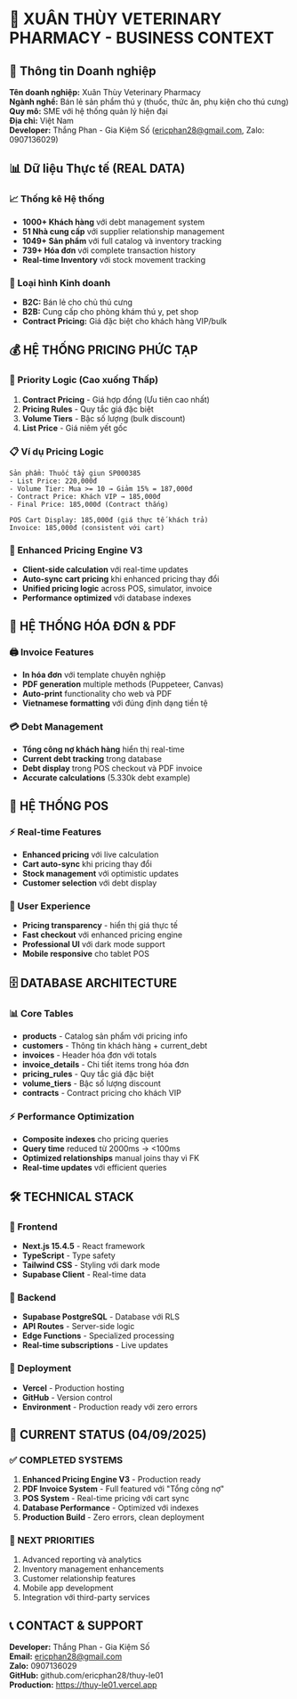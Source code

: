 # 🏥 XUÂN THÙY VETERINARY PHARMACY - BUSINESS CONTEXT

## 🏢 Thông tin Doanh nghiệp

**Tên doanh nghiệp:** Xuân Thùy Veterinary Pharmacy  
**Ngành nghề:** Bán lẻ sản phẩm thú y (thuốc, thức ăn, phụ kiện cho thú cưng)  
**Quy mô:** SME với hệ thống quản lý hiện đại  
**Địa chỉ:** Việt Nam  
**Developer:** Thắng Phan - Gia Kiệm Số (ericphan28@gmail.com, Zalo: 0907136029)

## 📊 Dữ liệu Thực tế (REAL DATA)

### 📈 Thống kê Hệ thống
- **1000+ Khách hàng** với debt management system
- **51 Nhà cung cấp** với supplier relationship management  
- **1049+ Sản phẩm** với full catalog và inventory tracking
- **739+ Hóa đơn** với complete transaction history
- **Real-time Inventory** với stock movement tracking

### 🏪 Loại hình Kinh doanh
- **B2C:** Bán lẻ cho chủ thú cưng
- **B2B:** Cung cấp cho phòng khám thú y, pet shop
- **Contract Pricing:** Giá đặc biệt cho khách hàng VIP/bulk

## 💰 HỆ THỐNG PRICING PHỨC TẠP

### 🎯 Priority Logic (Cao xuống Thấp)
1. **Contract Pricing** - Giá hợp đồng (Ưu tiên cao nhất)
2. **Pricing Rules** - Quy tắc giá đặc biệt
3. **Volume Tiers** - Bậc số lượng (bulk discount)
4. **List Price** - Giá niêm yết gốc

### 📋 Ví dụ Pricing Logic
```
Sản phẩm: Thuốc tẩy giun SP000385
- List Price: 220,000đ
- Volume Tier: Mua >= 10 → Giảm 15% = 187,000đ  
- Contract Price: Khách VIP → 185,000đ
- Final Price: 185,000đ (Contract thắng)

POS Cart Display: 185,000đ (giá thực tế khách trả)
Invoice: 185,000đ (consistent với cart)
```

### 🔄 Enhanced Pricing Engine V3
- **Client-side calculation** với real-time updates
- **Auto-sync cart pricing** khi enhanced pricing thay đổi
- **Unified pricing logic** across POS, simulator, invoice
- **Performance optimized** với database indexes

## 📄 HỆ THỐNG HÓA ĐƠN & PDF

### 🖨️ Invoice Features
- **In hóa đơn** với template chuyên nghiệp
- **PDF generation** multiple methods (Puppeteer, Canvas)
- **Auto-print** functionality cho web và PDF
- **Vietnamese formatting** với đúng định dạng tiền tệ

### 💳 Debt Management
- **Tổng công nợ khách hàng** hiển thị real-time
- **Current debt tracking** trong database
- **Debt display** trong POS checkout và PDF invoice
- **Accurate calculations** (5.330k debt example)

## 🛒 HỆ THỐNG POS

### ⚡ Real-time Features
- **Enhanced pricing** với live calculation
- **Cart auto-sync** khi pricing thay đổi
- **Stock management** với optimistic updates
- **Customer selection** với debt display

### 🎯 User Experience
- **Pricing transparency** - hiển thị giá thực tế
- **Fast checkout** với enhanced pricing engine
- **Professional UI** với dark mode support
- **Mobile responsive** cho tablet POS

## 🗄️ DATABASE ARCHITECTURE

### 📊 Core Tables
- **products** - Catalog sản phẩm với pricing info
- **customers** - Thông tin khách hàng + current_debt
- **invoices** - Header hóa đơn với totals
- **invoice_details** - Chi tiết items trong hóa đơn
- **pricing_rules** - Quy tắc giá đặc biệt
- **volume_tiers** - Bậc số lượng discount
- **contracts** - Contract pricing cho khách VIP

### ⚡ Performance Optimization
- **Composite indexes** cho pricing queries
- **Query time** reduced từ 2000ms → <100ms
- **Optimized relationships** manual joins thay vì FK
- **Real-time updates** với efficient queries

## 🛠️ TECHNICAL STACK

### 🎨 Frontend
- **Next.js 15.4.5** - React framework
- **TypeScript** - Type safety
- **Tailwind CSS** - Styling với dark mode
- **Supabase Client** - Real-time data

### 🔧 Backend  
- **Supabase PostgreSQL** - Database với RLS
- **API Routes** - Server-side logic
- **Edge Functions** - Specialized processing
- **Real-time subscriptions** - Live updates

### 📱 Deployment
- **Vercel** - Production hosting
- **GitHub** - Version control
- **Environment** - Production ready với zero errors

## 🎯 CURRENT STATUS (04/09/2025)

### ✅ COMPLETED SYSTEMS
1. **Enhanced Pricing Engine V3** - Production ready
2. **PDF Invoice System** - Full featured với "Tổng công nợ"
3. **POS System** - Real-time pricing với cart sync
4. **Database Performance** - Optimized với indexes
5. **Production Build** - Zero errors, clean deployment

### 🚀 NEXT PRIORITIES
1. Advanced reporting và analytics
2. Inventory management enhancements  
3. Customer relationship features
4. Mobile app development
5. Integration với third-party services

## 📞 CONTACT & SUPPORT

**Developer:** Thắng Phan - Gia Kiệm Số  
**Email:** ericphan28@gmail.com  
**Zalo:** 0907136029  
**GitHub:** github.com/ericphan28/thuy-le01  
**Production:** https://thuy-le01.vercel.app
